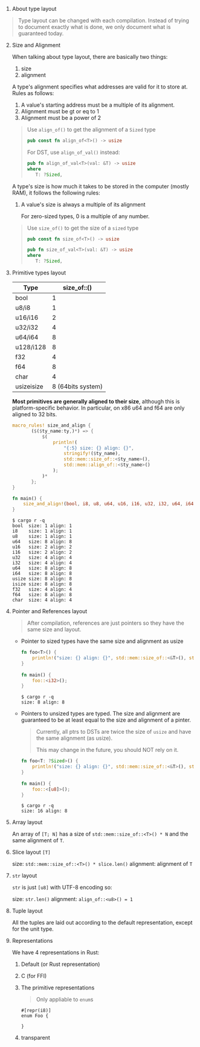 1. About type layout

  > Type layout can be changed with each compilation. Instead of trying to 
  > document exactly what is done, we only document what is guaranteed today.

2. Size and Alignment

   When talking about type layout, there are basically two things:

   1. size
   2. alignment

   
   A type's alignment specifies what addresses are valid for it to store at. 
   Rules as follows:

   1. A value's starting address must be a multiple of its alignment.
   2. Alignment must be gt or eq to 1
   3. Alignment must be a power of 2

   > Use `align_of()` to get the alignment of a `Sized` type
   >
   > ```rs
   > pub const fn align_of<T>() -> usize
   > ```
   >
   > For DST, use `align_of_val()` instead:
   >
   > ```rs
   > pub fn align_of_val<T>(val: &T) -> usize
   > where
   >    T: ?Sized,
   > ```

   A type's size is how much it takes to be stored in the computer (mostly RAM), 
   it follows the following rules:

   1. A value's size is always a multiple of its alignment
      
      For zero-sized types, 0 is a multiple of any number.
  
   > Use `size_of()` to get the size of a `sized` type 
   >
   > ```rs
   > pub const fn size_of<T>() -> usize
   > ```
   >
   > ```rs
   > pub fn size_of_val<T>(val: &T) -> usize
   > where
   >    T: ?Sized,
   > ```

3. Primitive types layout

   | Type     |size_of::<Type>()|
   |----------|-----------------|
   |bool      | 1               |
   |u8/i8     | 1               |
   |u16/i16   | 2               |
   |u32/i32   | 4               |
   |u64/i64   | 8               |
   |u128/i128 | 8               |
   |f32       | 4               |
   |f64       | 8               |
   |char      | 4               |
   |usizeisize|8 (64bits system)|

   **Most primitives are generally aligned to their size**, although this is platform-specific 
   behavior. In particular, on x86 u64 and f64 are only aligned to 32 bits.

   ```rs
   macro_rules! size_and_align {
          ($($ty_name:ty,)*) => {
              $(
                  println!(
                      "{:5} size: {} align: {}",
                      stringify!($ty_name),
                      std::mem::size_of::<$ty_name>(),
                      std::mem::align_of::<$ty_name>()
                  );
              )*
          };
   }

   fn main() {
       size_and_align!(bool, i8, u8, u64, u16, i16, u32, i32, u64, i64, usize, isize, f32, f64, char,);
   }
   ```

   ```shell
   $ cargo r -q
   bool  size: 1 align: 1
   i8    size: 1 align: 1
   u8    size: 1 align: 1
   u64   size: 8 align: 8
   u16   size: 2 align: 2
   i16   size: 2 align: 2
   u32   size: 4 align: 4
   i32   size: 4 align: 4
   u64   size: 8 align: 8
   i64   size: 8 align: 8
   usize size: 8 align: 8
   isize size: 8 align: 8
   f32   size: 4 align: 4
   f64   size: 8 align: 8
   char  size: 4 align: 4
   ```

3. Pointer and References layout 

   > After compilation, references are just pointers so they have the same size
   > and layout.


   * Pointer to sized types have the same size and alignment as usize

     ```rs
     fn foo<T>() {
         println!("size: {} align: {}", std::mem::size_of::<&T>(), std::mem::align_of::<&T>());
     }
 
     fn main() {
         foo::<i32>();
     }
     ```

     ```shell
     $ cargo r -q
     size: 8 align: 8
     ```
  
   * Pointers to unsized types are typed. The size and alignment are guaranteed
     to be at least equal to the size and alignment of a pinter.

     > Currently, all ptrs to DSTs are twice the size of `usize` and have the same
     > alignment (as usize).
     >
     > This may change in the future, you should NOT rely on it.

     ```rs
     fn foo<T: ?Sized>() {
         println!("size: {} align: {}", std::mem::size_of::<&T>(), std::mem::align_of::<&T>());
     }
 
     fn main() {
         foo::<[u8]>();
     }
     ```

     ```shell
     $ cargo r -q
     size: 16 align: 8
     ```

4. Array layout

   An array of `[T; N]` has a size of `std::mem::size_of::<T>() * N` and the same
   alignment of `T`.

5. Slice layout `[T]`
  
   size: `std::mem::size_of::<T>() * slice.len()`
   alignment: alignment of `T`

6. `str` layout

   `str` is just `[u8]` with UTF-8 encoding so:

   size: `str.len()`
   alignment: `align_of::<u8>() = 1`

7. Tuple layout

   All the tuples are laid out according to the default representation, except for
   the unit type. 

8. Representations

   We have 4 representations in Rust:

   1. Default (or Rust representation)
   2. C (for FFI)
   3. The primitive representations

      > Only appliable to `enum`s

      ```
      #[repr(i8)]
      enum Foo {

      }
      ``` 

   4. transparent
   

